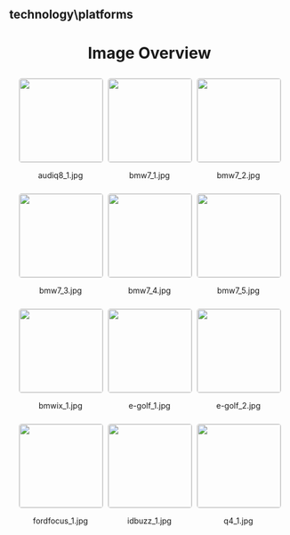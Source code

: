 ## technology\platforms


<style>
    .image-gallery {
        display: flex;
        flex-wrap: wrap;
        gap: 10px;
        justify-content: center;
        padding: 10px;
    }
    .image-gallery img {
        width: 150px;
        height: auto;
        border: 1px solid #ddd;
        border-radius: 5px;
    }
    .image-gallery div {
        flex: 1 1 calc(33.333% - 20px); /* Three images per row on large screens */
        max-width: 150px;
        text-align: center;
    }
    @media (max-width: 768px) {
        .image-gallery div {
            flex: 1 1 calc(50% - 20px); /* Two images per row on medium screens */
        }
    }
    @media (max-width: 480px) {
        .image-gallery div {
            flex: 1 1 100%; /* One image per row on small screens */
        }
    }
</style>
<h1 style ="text-align: center;"> Image Overview </h1> <div class="image-gallery">
<div>
<img src="https://media.evkx.net/multimedia/technology/platforms/audiq8_1_st.jpg">
<p>audiq8_1.jpg</p>
</div>
<div>
<img src="https://media.evkx.net/multimedia/technology/platforms/bmw7_1_st.jpg">
<p>bmw7_1.jpg</p>
</div>
<div>
<img src="https://media.evkx.net/multimedia/technology/platforms/bmw7_2_st.jpg">
<p>bmw7_2.jpg</p>
</div>
<div>
<img src="https://media.evkx.net/multimedia/technology/platforms/bmw7_3_st.jpg">
<p>bmw7_3.jpg</p>
</div>
<div>
<img src="https://media.evkx.net/multimedia/technology/platforms/bmw7_4_st.jpg">
<p>bmw7_4.jpg</p>
</div>
<div>
<img src="https://media.evkx.net/multimedia/technology/platforms/bmw7_5_st.jpg">
<p>bmw7_5.jpg</p>
</div>
<div>
<img src="https://media.evkx.net/multimedia/technology/platforms/bmwix_1_st.jpg">
<p>bmwix_1.jpg</p>
</div>
<div>
<img src="https://media.evkx.net/multimedia/technology/platforms/e-golf_1_st.jpg">
<p>e-golf_1.jpg</p>
</div>
<div>
<img src="https://media.evkx.net/multimedia/technology/platforms/e-golf_2_st.jpg">
<p>e-golf_2.jpg</p>
</div>
<div>
<img src="https://media.evkx.net/multimedia/technology/platforms/fordfocus_1_st.jpg">
<p>fordfocus_1.jpg</p>
</div>
<div>
<img src="https://media.evkx.net/multimedia/technology/platforms/idbuzz_1_st.jpg">
<p>idbuzz_1.jpg</p>
</div>
<div>
<img src="https://media.evkx.net/multimedia/technology/platforms/q4_1_st.jpg">
<p>q4_1.jpg</p>
</div>
</div>
